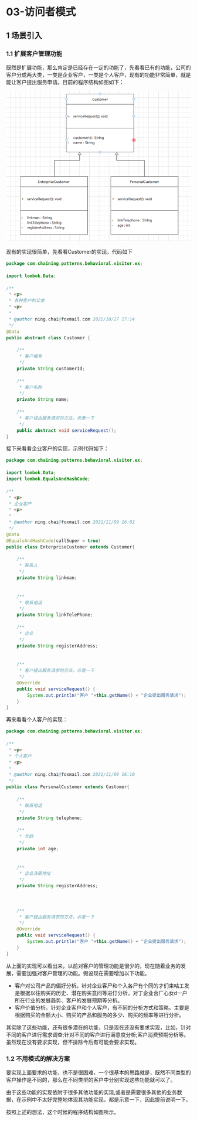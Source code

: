 # 03-访问者模式

## 1 场景引入

### 1.1 扩展客户管理功能

既然是扩展功能，那么肯定是已经存在一定的功能了，先看看已有的功能，公司的客户分成两大类，一类是企业客户，一类是个人客户，现有的功能非常简单，就是能让客户提出服务申请。目前的程序结构如图如下：

![image-20211027170337309](assets/image-20211027170337309.png)

现有的实现很简单，先看看Customer的实现，代码如下

```java
package com.chaining.patterns.behavioral.visitor.ex;

import lombok.Data;

/**
 * <p>
 * 各种客户的父类
 * <p>
 *
 * @author ning.chai@foxmail.com 2021/10/27 17:14
 */
@Data
public abstract class Customer {

    /**
     * 客户编号
     */
    private String customerId;

    /**
     * 客户名称
     */
    private String name;

    /**
     * 客户提出服务请求的方法，示意一下
     */
    public abstract void serviceRequest();
}

```

接下来看看企业客户的实现，示例代码如下：

```java
package com.chaining.patterns.behavioral.visitor.ex;

import lombok.Data;
import lombok.EqualsAndHashCode;

/**
 * <p>
 * 企业客户
 * <p>
 *
 * @author ning.chai@foxmail.com 2021/11/09 16:02
 */
@Data
@EqualsAndHashCode(callSuper = true)
public class EnterpriseCustomer extends Customer{

    /**
     * 联系人
     */
    private String linkman;


    /**
     * 联系电话
     */
    private String linkTelePhone;

    /**
     * 企业
     */
    private String registerAddress;


    /**
     * 客户提出服务请求的方法，示意一下
     */
    @Override
    public void serviceRequest() {
        System.out.println("客户 "+this.getName() + "企业提出服务请求");
    }
}

```

再来看看个人客户的实现：

```java
package com.chaining.patterns.behavioral.visitor.ex;

/**
 * <p>
 * 个人客户
 * <p>
 *
 * @author ning.chai@foxmail.com 2021/11/09 16:10
 */
public class PersonalCustomer extends Customer{

    /**
     * 联系电话
     */
    private String telephone;

    /**
     * 年龄
     */
    private int age;


    /**
     * 企业注册地址
     */
    private String registerAddress;



    /**
     * 客户提出服务请求的方法，示意一下
     */
    @Override
    public void serviceRequest() {
        System.out.println("客户 "+this.getName() + "企业提出服务请求");
    }
}

```

从上面的实现可以看出来，以前对客户的管理功能是很少的，现在随着业务的发展，需要加强对客户管理的功能。假设现在需要增加以下功能。

- 客户对公司产品的偏好分析。针对企业客尸和个入各尸有个同的才们束咕工发是根据以往购买的历史、潜在购买意问等进仃分析，对丁企业合厂心女d一户所在行业的发展趋势、客户的发展预期等分析。
- 客户价值分析。针对企业客户和个人客户，有不同的分析方式和策略。主要是根据购买的金额大小、购买的产品和服务的多少、购买的频率等进行分析。

其实除了这些功能，还有很多潜在的功能，只是现在还没有要求实现，比如，针对不同的客户进行需求调查;针对不同的客户进行满意度分析;客户消费预期分析等。虽然现在没有要求实现，但不排除今后有可能会要求实现。

### 1.2 不用模式的解决方案

要实现上面要求的功能，也不是很困难，一个很基本的思路就是，既然不同类型的客户操作是不同的，那么在不同类型的客户中分别实现这些功能就可以了。

由于这些功能的实现依附于很多其他功能的实现,或者是需要很多其他的业务数据，在示例中不太好完整地体现其功能实现，都是示意一下，因此提前说明一下。

按照上述的想法，这个时候的程序结构如图所示。

